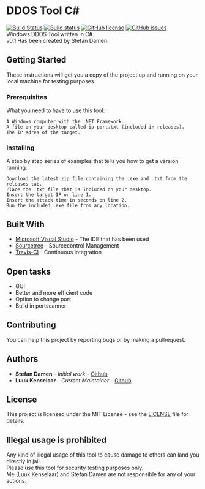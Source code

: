 # DDOS Tool C#
[![Build Status](https://travis-ci.org/Luuk2016/DDoS-Tool-CSharp.svg?branch=master)](https://travis-ci.org/Luuk2016/DDoS-Tool-CSharp)&nbsp;[![Build status](https://ci.appveyor.com/api/projects/status/fm7eylftp8mv9one?svg=true)](https://ci.appveyor.com/project/Luuk2016/ddos-tool-csharp)&nbsp;[![GitHub license](https://img.shields.io/github/license/Luuk2016/DDoS-Tool-CSharp.svg)](https://github.com/Luuk2016/DDoS-Tool-CSharp/blob/master/LICENSE)&nbsp;[![GitHub issues](https://img.shields.io/github/issues/Luuk2016/DDoS-Tool-CSharp.svg)](https://github.com/Luuk2016/DDoS-Tool-CSharp/issues)<br>
Windows DDOS Tool written in C#.
<br>
v0.1 Has been created by Stefan Damen.
## Getting Started

These instructions will get you a copy of the project up and running on your local machine for testing purposes.

### Prerequisites

What you need to have to use this tool:

```
A Windows computer with the .NET Framework.
A file on your desktop called ip-port.txt (included in releases).
The IP adres of the target.
```

### Installing

A step by step series of examples that tells you how to get a version running.

```
Download the latest zip file containing the .exe and .txt from the releases tab.
Place the .txt file that is included on your desktop.
Insert the target IP on line 1.
Insert the attack time in seconds on line 2.
Run the included .exe file from any location.
```

## Built With

* [Microsoft Visual Studio](http://www.visualstudio.com/) - The IDE that has been used
* [Sourcetree](https://www.sourcetreeapp.com/) - Sourcecontrol Management
* [Travis-CI](https://www.travis-ci.org/) - Continuous Integration

## Open tasks

* GUI
* Better and more efficient code
* Option to change port
* Build in portscanner

## Contributing

You can help this project by reporting bugs or by making a pullrequest.

## Authors

* **Stefan Damen** - *Initial work* - [Github](https://github.com/steef2000)
* **Luuk Kenselaar** - *Current Maintainer* - [Github](https://github.com/luuk2016)

## License

This project is licensed under the MIT License - see the [LICENSE](LICENSE) file for details.

## Illegal usage is prohibited

Any kind of illegal usage of this tool to cause damage to others can land you directly in jail. <br> Please use this tool for security testing purposes only. <br> Me (Luuk Kenselaar) and Stefan Damen are not responsible for any of your actions. <br> 
